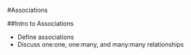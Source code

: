 #Associations

##Intro to Associations
* Define associations
* Discuss one:one, one:many, and many:many relationships